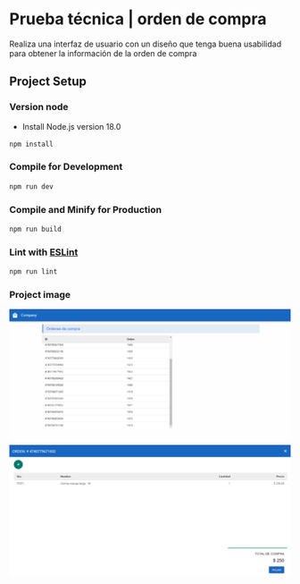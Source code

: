 # Prueba técnica | orden de compra

Realiza una interfaz de usuario con un diseño que tenga buena usabilidad para obtener la información de la orden de compra


## Project Setup

### Version node
* Install Node.js version 18.0 

```sh
npm install
```

### Compile for Development

```sh
npm run dev
```

### Compile and Minify for Production

```sh
npm run build
```

### Lint with [ESLint](https://eslint.org/)

```sh
npm run lint
```

### Project image

![This is an alt text.](./src/assets/page1.png "img de ordenes.")
![This is an alt text.](./src/assets/page2.png "img de orde detalle")
